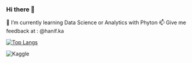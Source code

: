 ### Hi there 👋

<!--
**Hanifka/Hanifka** is a ✨ _special_ ✨ repository because its `README.md` (this file) appears on your GitHub profile.

Here are some ideas to get you started:


- 🌱 I’m currently learning ...
- 👯 I’m looking to collaborate on ...
- 🤔 I’m looking for help with ...
- 💬 Ask me about ...
- 📫 How to reach me: ...
- 😄 Pronouns: ...
- ⚡ Fun fact: ...
-->

🌱 I’m currently learning Data Science or Analytics with Phyton
📫 Give me feedback at : @hanif.ka

[![Top Langs](https://github-readme-stats.vercel.app/api/top-langs/?username=anuraghazra&layout=compact)](https://github.com/Hanifka/github-readme-stats)

![Kaggle](https://www.kaggle.com/hanifkurniawan)
